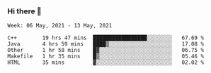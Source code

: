 ### Hi there 👋
<!--START_SECTION:waka-->
```text
Week: 06 May, 2021 - 13 May, 2021

C++        19 hrs 47 mins  █████████████████░░░░░░░░   67.69 % 
Java       4 hrs 59 mins   ████▒░░░░░░░░░░░░░░░░░░░░   17.08 % 
Other      1 hr 58 mins    █▓░░░░░░░░░░░░░░░░░░░░░░░   06.75 % 
Makefile   1 hr 35 mins    █▒░░░░░░░░░░░░░░░░░░░░░░░   05.46 % 
HTML       35 mins         ▓░░░░░░░░░░░░░░░░░░░░░░░░   02.02 % 
```
<!--END_SECTION:waka-->

<p align="center"> </p>


<!--
**thallard/thallard** is a ✨ _special_ ✨ repository because its `README.md` (this file) appears on your GitHub profile.

Here are some ideas to get you started:

- 🔭 I’m currently working on ...
- 🌱 I’m currently learning ...
- 👯 I’m looking to collaborate on ...
- 🤔 I’m looking for help with ...
- 💬 Ask me about ...
- 📫 How to reach me: ...
- 😄 Pronouns: ...
- ⚡ Fun fact: ...
-->
